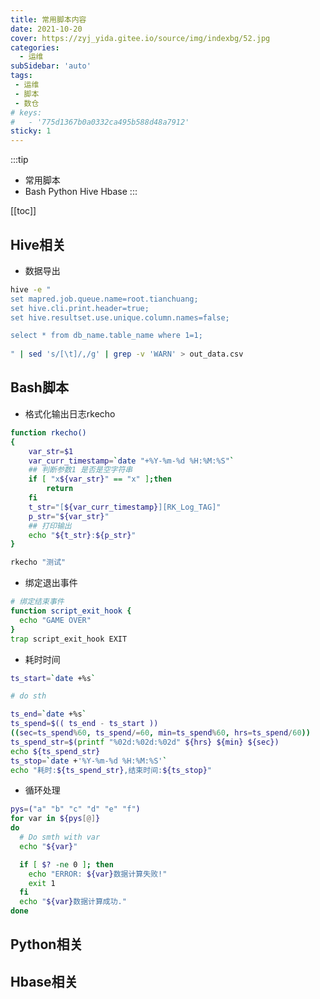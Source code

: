 ```yaml
---
title: 常用脚本内容
date: 2021-10-20
cover: https://zyj_yida.gitee.io/source/img/indexbg/52.jpg
categories:
  - 运维
subSidebar: 'auto'
tags:
 - 运维
 - 脚本
 - 数仓
# keys:
#   - '775d1367b0a0332ca495b588d48a7912'
sticky: 1
---
```



:::tip 
+ 常用脚本
+ Bash Python Hive Hbase
:::

<!-- more -->

[[toc]]

## Hive相关
- 数据导出
```bash
hive -e "  
set mapred.job.queue.name=root.tianchuang;  
set hive.cli.print.header=true;  
set hive.resultset.use.unique.column.names=false;  

select * from db_name.table_name where 1=1;  
  
" | sed 's/[\t]/,/g' | grep -v 'WARN' > out_data.csv  

```

## Bash脚本

- 格式化输出日志rkecho
```bash
function rkecho()
{
    var_str=$1
    var_curr_timestamp=`date "+%Y-%m-%d %H:%M:%S"`
    ## 判断参数1 是否是空字符串
    if [ "x${var_str}" == "x" ];then
        return 
    fi
    t_str="[${var_curr_timestamp}][RK_Log_TAG]"
    p_str="${var_str}"
    ## 打印输出
    echo "${t_str}:${p_str}"
}

rkecho "测试"
```

- 绑定退出事件
```bash
# 绑定结束事件
function script_exit_hook {
  echo "GAME OVER"
}
trap script_exit_hook EXIT

```

- 耗时时间
```bash
ts_start=`date +%s`

# do sth

ts_end=`date +%s`
ts_spend=$(( ts_end - ts_start ))
((sec=ts_spend%60, ts_spend/=60, min=ts_spend%60, hrs=ts_spend/60))
ts_spend_str=$(printf "%02d:%02d:%02d" ${hrs} ${min} ${sec})
echo ${ts_spend_str}
ts_stop=`date +'%Y-%m-%d %H:%M:%S'`
echo "耗时:${ts_spend_str},结束时间:${ts_stop}"

```

- 循环处理
```bash
pys=("a" "b" "c" "d" "e" "f")
for var in ${pys[@]}
do
  # Do smth with var 
  echo "${var}"

  if [ $? -ne 0 ]; then
    echo "ERROR: ${var}数据计算失败!"
    exit 1
  fi
  echo "${var}数据计算成功."
done
```

## Python相关

## Hbase相关


